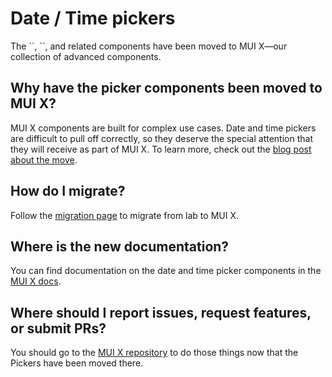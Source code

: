 # Date / Time pickers

<p class="description">The `<DatePicker>`, `<TimePicker>`, and related components have been moved to MUI X—our collection of advanced components.</p>

## Why have the picker components been moved to MUI X?

MUI X components are built for complex use cases. Date and time pickers are difficult to pull off correctly, so they deserve the special attention that they will receive as part of MUI X. To learn more, check out the [blog post about the move](/blog/lab-pickers-to-mui-x/).

## How do I migrate?

Follow the [migration page](/x/react-date-pickers/migration/) to migrate from lab to MUI X.

## Where is the new documentation?

You can find documentation on the date and time picker components in the [MUI X docs](/x/react-date-pickers/).

## Where should I report issues, request features, or submit PRs?

You should go to the [MUI X repository](https://github.com/mui/mui-x) to do those things now that the Pickers have been moved there.

